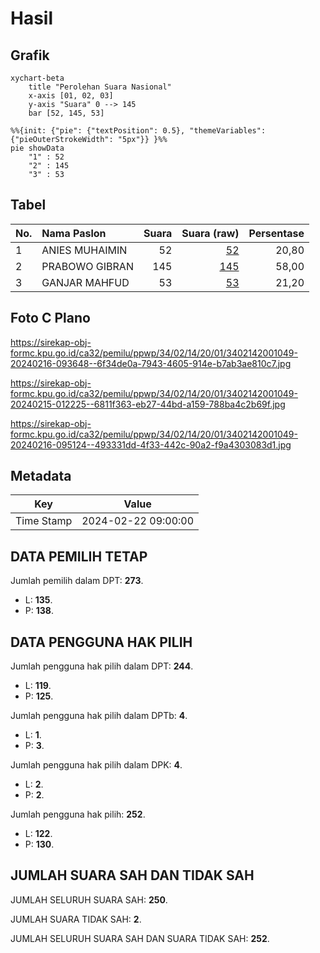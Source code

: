 # Hasil

## Grafik

```mermaid
xychart-beta
    title "Perolehan Suara Nasional"
    x-axis [01, 02, 03]
    y-axis "Suara" 0 --> 145
    bar [52, 145, 53]
```

```mermaid
%%{init: {"pie": {"textPosition": 0.5}, "themeVariables": {"pieOuterStrokeWidth": "5px"}} }%%
pie showData
    "1" : 52
    "2" : 145
    "3" : 53
```

## Tabel

| No. | Nama Paslon    | Suara | Suara (raw) | Persentase |
|:--- |:-------------- | -----:| -----------:| ----------:|
| 1   | ANIES MUHAIMIN | 52    | [52][p-1]   | 20,80      |
| 2   | PRABOWO GIBRAN | 145   | [145][p-2]  | 58,00      |
| 3   | GANJAR MAHFUD  | 53    | [53][p-3]   | 21,20      |


[p-1]: https://github.com/gigit-pemilu/pemilu-2024/blob/main/pilpres/hitung-suara/sub/34-di-yogyakarta/sub/02-bantul/sub/14-piyungan/sub/2001-sitimulyo/sub/049-tps/sub/paslon-1.txt
[p-2]: https://github.com/gigit-pemilu/pemilu-2024/blob/main/pilpres/hitung-suara/sub/34-di-yogyakarta/sub/02-bantul/sub/14-piyungan/sub/2001-sitimulyo/sub/049-tps/sub/paslon-2.txt
[p-3]: https://github.com/gigit-pemilu/pemilu-2024/blob/main/pilpres/hitung-suara/sub/34-di-yogyakarta/sub/02-bantul/sub/14-piyungan/sub/2001-sitimulyo/sub/049-tps/sub/paslon-3.txt

## Foto C Plano

https://sirekap-obj-formc.kpu.go.id/ca32/pemilu/ppwp/34/02/14/20/01/3402142001049-20240216-093648--6f34de0a-7943-4605-914e-b7ab3ae810c7.jpg

https://sirekap-obj-formc.kpu.go.id/ca32/pemilu/ppwp/34/02/14/20/01/3402142001049-20240215-012225--6811f363-eb27-44bd-a159-788ba4c2b69f.jpg

https://sirekap-obj-formc.kpu.go.id/ca32/pemilu/ppwp/34/02/14/20/01/3402142001049-20240216-095124--493331dd-4f33-442c-90a2-f9a4303083d1.jpg


## Metadata

| Key        | Value               |
| ---------- | ------------------- |
| Time Stamp | 2024-02-22 09:00:00 |


## DATA PEMILIH TETAP

Jumlah pemilih dalam DPT: **273**.
 * L: **135**.
 * P: **138**.

## DATA PENGGUNA HAK PILIH

Jumlah pengguna hak pilih dalam DPT: **244**.
 * L: **119**.
 * P: **125**.

Jumlah pengguna hak pilih dalam DPTb: **4**.
 * L: **1**.
 * P: **3**.

Jumlah pengguna hak pilih dalam DPK: **4**.
 * L: **2**.
 * P: **2**.

Jumlah pengguna hak pilih: **252**.
 * L: **122**.
 * P: **130**.

## JUMLAH SUARA SAH DAN TIDAK SAH

JUMLAH SELURUH SUARA SAH: **250**.

JUMLAH SUARA TIDAK SAH: **2**.

JUMLAH SELURUH SUARA SAH DAN SUARA TIDAK SAH: **252**.


